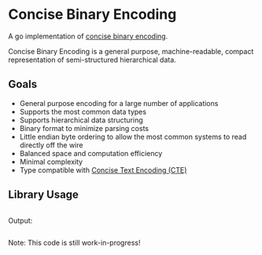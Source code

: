 Concise Binary Encoding
=======================

A go implementation of [concise binary encoding](https://github.com/kstenerud/concise-encoding/blob/master/cbe-specification.md).

Concise Binary Encoding is a general purpose, machine-readable, compact representation of semi-structured hierarchical data.


Goals
-----

  * General purpose encoding for a large number of applications
  * Supports the most common data types
  * Supports hierarchical data structuring
  * Binary format to minimize parsing costs
  * Little endian byte ordering to allow the most common systems to read directly off the wire
  * Balanced space and computation efficiency
  * Minimal complexity
  * Type compatible with [Concise Text Encoding (CTE)](cte-specification.md)



Library Usage
-------------

```golang
```

Output:

```
```

Note: This code is still work-in-progress!
